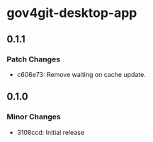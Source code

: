 # gov4git-desktop-app

## 0.1.1

### Patch Changes

- c606e73: Remove waiting on cache update.

## 0.1.0

### Minor Changes

- 3108ccd: Initial release
